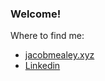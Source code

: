 ### Welcome! 

Where to find me:
 - [jacobmealey.xyz](https://www.jacobmealey.xyz)
 - [Linkedin](https://www.linkedin.com/in/jacobmealey)
 
